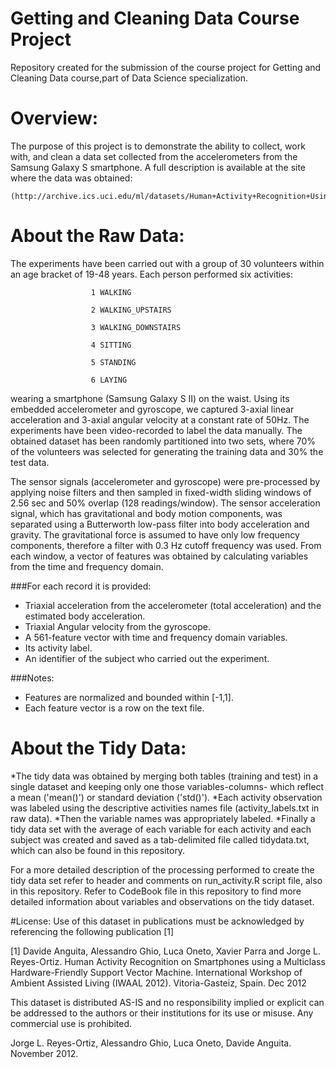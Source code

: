 # Getting and Cleaning Data Course Project
Repository created for the submission of the course project for Getting and Cleaning Data course,part of Data Science specialization.

# Overview: 
The purpose of this project is to demonstrate the ability to collect, work with, and clean a data set collected from the accelerometers from the Samsung Galaxy S smartphone. A full description is available at the site where the data was obtained: 

    (http://archive.ics.uci.edu/ml/datasets/Human+Activity+Recognition+Using+Smartphones)

# About the Raw Data:
The experiments have been carried out with a group of 30 volunteers within an age bracket of 19-48 years. Each person performed six activities:

                      1 WALKING
                      
                      2 WALKING_UPSTAIRS
                      
                      3 WALKING_DOWNSTAIRS
                      
                      4 SITTING
                      
                      5 STANDING
                      
                      6 LAYING
                      

wearing a smartphone (Samsung Galaxy S II) on the waist. Using its embedded accelerometer and gyroscope, we captured 3-axial linear acceleration and 3-axial angular velocity at a constant rate of 50Hz. The experiments have been video-recorded to label the data manually. The obtained dataset has been randomly partitioned into two sets, where 70% of the volunteers was selected for generating the training data and 30% the test data. 

The sensor signals (accelerometer and gyroscope) were pre-processed by applying noise filters and then sampled in fixed-width sliding windows of 2.56 sec and 50% overlap (128 readings/window). The sensor acceleration signal, which has gravitational and body motion components, was separated using a Butterworth low-pass filter into body acceleration and gravity. The gravitational force is assumed to have only low frequency components, therefore a filter with 0.3 Hz cutoff frequency was used. From each window, a vector of features was obtained by calculating variables from the time and frequency domain.

###For each record it is provided:

  - Triaxial acceleration from the accelerometer (total acceleration) and the estimated body acceleration.
  - Triaxial Angular velocity from the gyroscope. 
  - A 561-feature vector with time and frequency domain variables. 
  - Its activity label. 
  - An identifier of the subject who carried out the experiment.
  
###Notes: 

  - Features are normalized and bounded within [-1,1].
  - Each feature vector is a row on the text file.
 
# About the Tidy Data:
*The tidy data was obtained by merging both tables (training and test) in a single dataset and keeping only one those variables-columns- which reflect a mean ('mean()') or standard deviation ('std()').
*Each activity observation was labeled using the descriptive activities names file (activity_labels.txt in raw data).
*Then the variable names was appropriately labeled.
*Finally a tidy data set with the average of each variable for each activity and each subject was created and saved as a tab-delimited file called tidydata.txt, which can also be found in this repository.

For a more detailed description of the processing performed to create the tidy data set refer to header and comments on run_activity.R script file, also in this repository.
Refer to CodeBook file in this repository to find more detailed information about variables and observations on the tidy dataset.



#License:
Use of this dataset in publications must be acknowledged by referencing the following publication [1] 

[1] Davide Anguita, Alessandro Ghio, Luca Oneto, Xavier Parra and Jorge L. Reyes-Ortiz. Human Activity Recognition on Smartphones using a Multiclass Hardware-Friendly Support Vector Machine. International Workshop of Ambient Assisted Living (IWAAL 2012). Vitoria-Gasteiz, Spain. Dec 2012

This dataset is distributed AS-IS and no responsibility implied or explicit can be addressed to the authors or their institutions for its use or misuse. Any commercial use is prohibited.

Jorge L. Reyes-Ortiz, Alessandro Ghio, Luca Oneto, Davide Anguita. November 2012.
